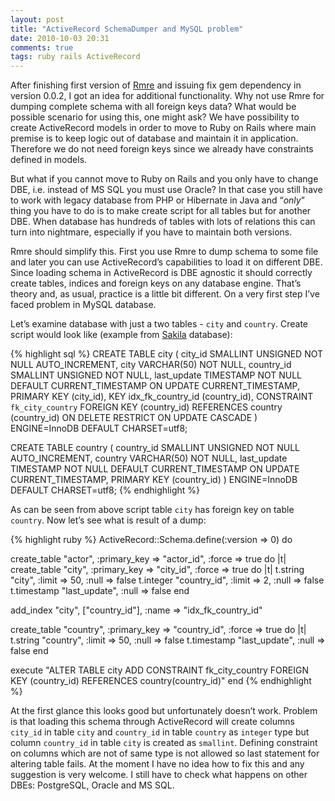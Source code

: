 ```yaml
---
layout: post
title: "ActiveRecord SchemaDumper and MySQL problem"
date: 2010-10-03 20:31
comments: true
tags: ruby rails ActiveRecord
---
```

After finishing first version of [Rmre](http://github.com/bosko/rmre) and issuing fix gem dependency in version 0.0.2, I got an idea for additional functionality. Why not use Rmre for dumping complete schema with all foreign keys data? What would be possible scenario for using this, one might ask? We have possibility to create ActiveRecord models in order to move to Ruby on Rails where main premise is to keep logic out of database and maintain it in application. Therefore we do not need foreign keys since we already have constraints defined in models.

But what if you cannot move to Ruby on Rails and you only have to change DBE, i.e. instead of MS SQL you must use Oracle? In that case you still have to work with legacy database from PHP or Hibernate in Java and “*only*” thing you have to do is to make create script for all tables but for another DBE. When database has hundreds of tables with lots of relations this can turn into nightmare, especially if you have to maintain both versions.

Rmre should simplify this. First you use Rmre to dump schema to some file and later you can use ActiveRecord’s capabilities to load it on different DBE. Since loading schema in ActiveRecord is DBE agnostic it should correctly create tables, indices and foreign keys on any database engine. That’s theory and, as usual, practice is a little bit different. On a very first step I’ve faced problem in MySQL database.

Let’s examine database with just a two tables - `city` and `country`. Create script would look like (example from [Sakila](http://dev.mysql.com/doc/sakila/en/sakila.html) database):

{% highlight sql %}
CREATE TABLE city (
  city_id SMALLINT UNSIGNED NOT NULL AUTO_INCREMENT,
  city VARCHAR(50) NOT NULL,
  country_id SMALLINT UNSIGNED NOT NULL,
  last_update TIMESTAMP NOT NULL DEFAULT
    CURRENT_TIMESTAMP ON UPDATE CURRENT_TIMESTAMP,
  PRIMARY KEY  (city_id),
  KEY idx_fk_country_id (country_id),
  CONSTRAINT `fk_city_country`
    FOREIGN KEY (country_id)
    REFERENCES country (country_id)
    ON DELETE RESTRICT ON UPDATE CASCADE
) ENGINE=InnoDB DEFAULT CHARSET=utf8;

CREATE TABLE country (
  country_id SMALLINT UNSIGNED NOT NULL AUTO_INCREMENT,
  country VARCHAR(50) NOT NULL,
  last_update TIMESTAMP NOT NULL DEFAULT CURRENT_TIMESTAMP
    ON UPDATE CURRENT_TIMESTAMP,
  PRIMARY KEY  (country_id)
) ENGINE=InnoDB DEFAULT CHARSET=utf8;
{% endhighlight %}

As can be seen from above script table `city` has foreign key on table `country`. Now let’s see what is result of a dump:

{% highlight ruby %}
ActiveRecord::Schema.define(:version => 0) do

  create_table "actor", :primary_key => "actor_id", :force => true do |t|
  create_table "city", :primary_key => "city_id", :force => true do |t|
    t.string    "city",        :limit => 50, :null => false
    t.integer   "country_id",  :limit => 2,  :null => false
    t.timestamp "last_update",               :null => false
  end

  add_index "city", ["country_id"], :name => "idx_fk_country_id"

  create_table "country", :primary_key => "country_id", :force => true do |t|
    t.string    "country",     :limit => 50, :null => false
    t.timestamp "last_update",               :null => false
  end

  execute "ALTER TABLE city ADD CONSTRAINT fk_city_country FOREIGN KEY (country_id) REFERENCES country(country_id)"
end
{% endhighlight %}

At the first glance this looks good but unfortunately doesn’t work. Problem is that loading this schema through ActiveRecord will create columns `city_id` in table `city` and `country_id` in table `country` as `integer` type but column `country_id` in table `city` is created as `smallint`. Defining constraint on columns which are not of same type is not allowed so last statement for altering table fails. At the moment I have no idea how to fix this and any suggestion is very welcome. I still have to check what happens on other DBEs: PostgreSQL, Oracle and MS SQL.
